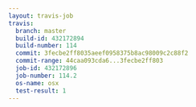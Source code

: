 ```yaml
---
layout: travis-job
travis:
  branch: master
  build-id: 432172894
  build-number: 114
  commit: 3fecbe2ff8035aeef0958375b8ac98009c2c88f2
  commit-range: 44caa093cda6...3fecbe2ff803
  job-id: 432172896
  job-number: 114.2
  os-name: osx
  test-result: 1
---
```

